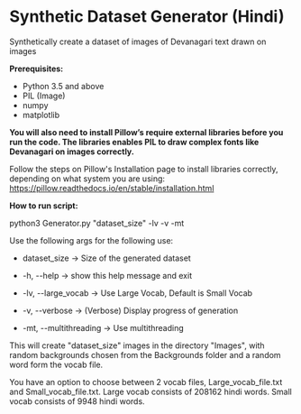# Synthetic Dataset Generator (Hindi)

Synthetically create a dataset of images of Devanagari text drawn on images

**Prerequisites:**
- Python 3.5 and above
- PIL (Image)
- numpy
- matplotlib

**You will also need to install Pillow’s require external libraries before you run the code.
The libraries enables PIL to draw complex fonts like Devanagari on images correctly.**

Follow the steps on Pillow's Installation page to install libraries correctly, depending on what system you are using: https://pillow.readthedocs.io/en/stable/installation.html

**How to run script:**

python3 Generator.py "dataset_size" -lv -v -mt

Use the following args for the following use:

-  dataset_size   ->   Size of the generated dataset

-  -h, --help   ->   show this help message and exit
  
-  -lv, --large_vocab   ->   Use Large Vocab, Default is Small Vocab
  
-  -v, --verbose   ->   (Verbose) Display progress of generation
  
-  -mt, --multithreading   ->   Use multithreading

This will create "dataset_size" images in the directory "Images", with random backgrounds chosen from the Backgrounds folder and a random word form the vocab file.


You have an option to choose between 2 vocab files, Large_vocab_file.txt and Small_vocab_file.txt.
Large vocab consists of 208162 hindi words. Small vocab consists of 9948 hindi words.
